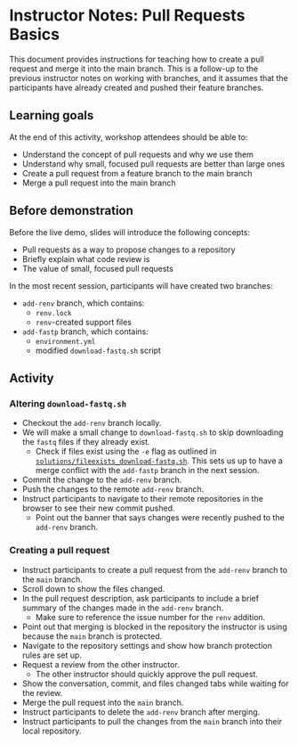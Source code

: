 # Instructor Notes: Pull Requests Basics

This document provides instructions for teaching how to create a pull request and merge it into the main branch.
This is a follow-up to the previous instructor notes on working with branches, and it assumes that the participants have already created and pushed their feature branches.

## Learning goals

At the end of this activity, workshop attendees should be able to:

* Understand the concept of pull requests and why we use them
* Understand why small, focused pull requests are better than large ones
* Create a pull request from a feature branch to the main branch
* Merge a pull request into the main branch

## Before demonstration

Before the live demo, slides will introduce the following concepts:

* Pull requests as a way to propose changes to a repository
* Briefly explain what code review is
* The value of small, focused pull requests

In the most recent session, participants will have created two branches:

* `add-renv` branch, which contains:
  * `renv.lock`
  * `renv`-created support files
* `add-fastp` branch, which contains:
  * `environment.yml`
  * modified `download-fastq.sh` script

## Activity

### Altering `download-fastq.sh`

* Checkout the `add-renv` branch locally.
* We will make a small change to `download-fastq.sh` to skip downloading the `fastq` files if they already exist.
    * Check if files exist using the `-e` flag as outlined in [`solutions/fileexists_download-fastq.sh`](solutions/fileexists_download-fastq.sh).
    This sets us up to have a merge conflict with the `add-fastp` branch in the next session.
* Commit the change to the `add-renv` branch.
* Push the changes to the remote `add-renv` branch.
* Instruct participants to navigate to their remote repositories in the browser to see their new commit pushed.
  * Point out the banner that says changes were recently pushed to the `add-renv` branch.

### Creating a pull request

* Instruct participants to create a pull request from the `add-renv` branch to the `main` branch.
* Scroll down to show the files changed.
* In the pull request description, ask participants to include a brief summary of the changes made in the `add-renv` branch.
    * Make sure to reference the issue number for the `renv` addition.
* Point out that merging is blocked in the repository the instructor is using because the `main` branch is protected.
* Navigate to the repository settings and show how branch protection rules are set up.
* Request a review from the other instructor.
    * The other instructor should quickly approve the pull request.
* Show the conversation, commit, and files changed tabs while waiting for the review.
* Merge the pull request into the `main` branch.
* Instruct participants to delete the `add-renv` branch after merging.
* Instruct participants to pull the changes from the `main` branch into their local repository.
